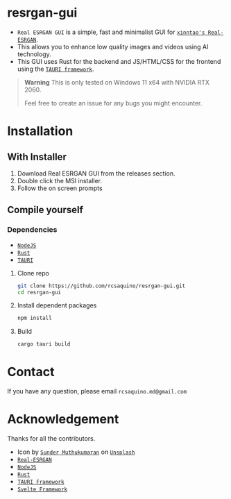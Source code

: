 # resrgan-gui

- `Real ESRGAN GUI` is a simple, fast and minimalist GUI for [`xinntao's Real-ESRGAN`](https://github.com/xinntao/Real-ESRGAN).
- This allows you to enhance low quality images and videos using AI technology.
- This GUI uses Rust for the backend and JS/HTML/CSS for the frontend using the [`TAURI framework`](https://github.com/tauri-apps/tauri).

> **Warning**
> This is only tested on Windows 11 x64 with NVIDIA RTX 2060.
> 
> Feel free to create an issue for any bugs you might encounter.

# Installation

## With Installer

1. Download Real ESRGAN GUI from the releases section.
2. Double click the MSI installer.
3. Follow the on screen prompts

## Compile yourself

### Dependencies

- [`NodeJS`](https://nodejs.org/en/)
- [`Rust`](https://www.rust-lang.org/)
- [`TAURI`](https://tauri.app/)

1. Clone repo

   ```bash
   git clone https://github.com/rcsaquino/resrgan-gui.git
   cd resrgan-gui
   ```

2. Install dependent packages

   ```bash
   npm install
   ```

3. Build

   ```bash
   cargo tauri build
   ```

# Contact

If you have any question, please email `rcsaquino.md@gmail.com`

# Acknowledgement

Thanks for all the contributors.

- Icon by [`Sunder Muthukumaran`](https://unsplash.com/@sunder_2k25?utm_source=unsplash&utm_medium=referral&utm_content=creditCopyText) on [`Unsplash`](https://unsplash.com/s/photos/icon?utm_source=unsplash&utm_medium=referral&utm_content=creditCopyText)
- [`Real-ESRGAN`](https://github.com/xinntao/Real-ESRGAN)
- [`NodeJS`](https://nodejs.org/en/)
- [`Rust`](https://www.rust-lang.org/)
- [`TAURI Framework`](https://tauri.app/)
- [`Svelte Framework`](https://svelte.dev/)

